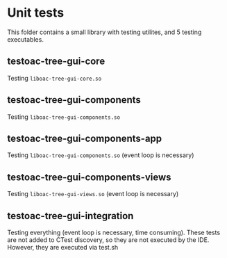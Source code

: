 # Unit tests

This folder contains a small library with testing utilites, and 5 testing executables.

## testoac-tree-gui-core

Testing `liboac-tree-gui-core.so`

## testoac-tree-gui-components

Testing `liboac-tree-gui-components.so`

## testoac-tree-gui-components-app

Testing `liboac-tree-gui-components.so` (event loop is necessary)

## testoac-tree-gui-components-views

Testing `liboac-tree-gui-views.so`  (event loop is necessary)

## testoac-tree-gui-integration

Testing everything (event loop is necessary, time consuming). These tests are not added 
to CTest discovery, so they are not executed by the IDE. However, they are executed via test.sh


